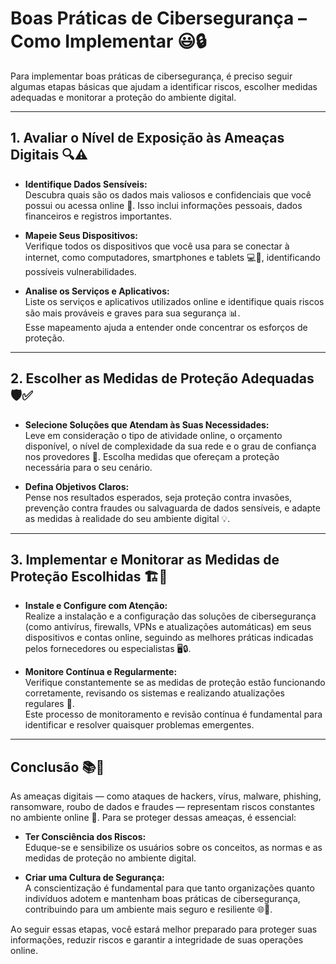 # Boas Práticas de Cibersegurança – Como Implementar 😃🔒

Para implementar boas práticas de cibersegurança, é preciso seguir algumas etapas básicas que ajudam a identificar riscos, escolher medidas adequadas e monitorar a proteção do ambiente digital.

---

## 1. Avaliar o Nível de Exposição às Ameaças Digitais 🔍⚠️

- **Identifique Dados Sensíveis:**  
  Descubra quais são os dados mais valiosos e confidenciais que você possui ou acessa online 📂. Isso inclui informações pessoais, dados financeiros e registros importantes.

- **Mapeie Seus Dispositivos:**  
  Verifique todos os dispositivos que você usa para se conectar à internet, como computadores, smartphones e tablets 💻📱, identificando possíveis vulnerabilidades.

- **Analise os Serviços e Aplicativos:**  
  Liste os serviços e aplicativos utilizados online e identifique quais riscos são mais prováveis e graves para sua segurança 📊.  
  Esse mapeamento ajuda a entender onde concentrar os esforços de proteção.

---

## 2. Escolher as Medidas de Proteção Adequadas 🛡️✅

- **Selecione Soluções que Atendam às Suas Necessidades:**  
  Leve em consideração o tipo de atividade online, o orçamento disponível, o nível de complexidade da sua rede e o grau de confiança nos provedores 💼. Escolha medidas que ofereçam a proteção necessária para o seu cenário.

- **Defina Objetivos Claros:**  
  Pense nos resultados esperados, seja proteção contra invasões, prevenção contra fraudes ou salvaguarda de dados sensíveis, e adapte as medidas à realidade do seu ambiente digital 💡.

---

## 3. Implementar e Monitorar as Medidas de Proteção Escolhidas 🏗️🔄

- **Instale e Configure com Atenção:**  
  Realize a instalação e a configuração das soluções de cibersegurança (como antivírus, firewalls, VPNs e atualizações automáticas) em seus dispositivos e contas online, seguindo as melhores práticas indicadas pelos fornecedores ou especialistas 🖥️🔒.

- **Monitore Contínua e Regularmente:**  
  Verifique constantemente se as medidas de proteção estão funcionando corretamente, revisando os sistemas e realizando atualizações regulares 🔧.  
  Este processo de monitoramento e revisão contínua é fundamental para identificar e resolver quaisquer problemas emergentes.

---

## Conclusão 📚🔐

As ameaças digitais — como ataques de hackers, vírus, malware, phishing, ransomware, roubo de dados e fraudes — representam riscos constantes no ambiente online 🚨. Para se proteger dessas ameaças, é essencial:

- **Ter Consciência dos Riscos:**  
  Eduque-se e sensibilize os usuários sobre os conceitos, as normas e as medidas de proteção no ambiente digital.

- **Criar uma Cultura de Segurança:**  
  A conscientização é fundamental para que tanto organizações quanto indivíduos adotem e mantenham boas práticas de cibersegurança, contribuindo para um ambiente mais seguro e resiliente 🌐🤝.

Ao seguir essas etapas, você estará melhor preparado para proteger suas informações, reduzir riscos e garantir a integridade de suas operações online.